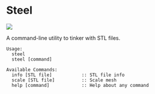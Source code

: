# Steel

[![](https://goci.herokuapp.com/project/image/github.com/krasin/steel)](http://goci.me/project/github.com/krasin/steel)

A command-line utility to tinker with STL files.

```
Usage: 
  steel
  steel [command]

Available Commands: 
  info [STL file]           :: STL file info
  scale [STL file]          :: Scale mesh
  help [command]            :: Help about any command
```
